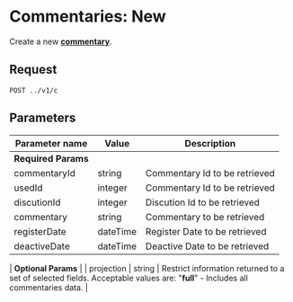 # Commentaries: New

Create a new [**commentary**](commentaries.overview.md).

## Request
```url
POST ../v1/c
```

## Parameters
| Parameter name | Value | Description |
| ---      | ---      | ---      |
| **Required Params**     |
| commentaryId   | string    | Commentary Id to be retrieved   |
| usedId   		 | integer   | Commentary Id to be retrieved   |
| discutionId    | integer   | Discution Id to be retrieved    |
| commentary     | string    | Commentary to be retrieved      |
| registerDate   | dateTime  | Register Date to be retrieved   |
| deactiveDate   | dateTime  | Deactive Date to be retrieved   |


| **Optional Params**    |
| projection   | string  | Restrict information returned to a set of selected fields. Acceptable values are: "**full**" - Includes all commentaries data. |